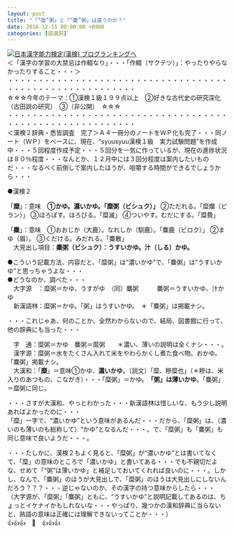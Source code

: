 ```yaml
---
layout: post
title: "「“糜”粥」と「“麋”粥」は違うのか？"
date: 2016-12-15 00:00:00 +0900
categories: [語選択]
---
```


[![](/syuusyuu9701/assets/images/「“糜”粥」と「“麋”粥」は違うのか？-br_c_3028_1.gif)](http://blog.with2.net/link.php?1659096:3028 "日本漢字能力検定(漢検) ブログランキングへ")[日本漢字能力検定(漢検) ブログランキングへ](http://blog.with2.net/link.php?1659096:3028)  
＜「漢字の学習の大禁忌は作輟なり」・・・「作輟（サクテツ）」：やったりやらなかったりすること・・・＞  
・・・・・・・・・・・・・・・・・・・・・・・・・・・・・・・・・・・・・・・・・・・・・・・・・・・・・・・・・  
☆☆☆今年のテーマ：①漢検１級１９９点以上　②好きな古代史の研究深化（古田説の研究）　③（非公開）　☆☆☆　　  
・・・・・・・・・・・・・・・・・・・・・・・・・・・・・・・・・・・・・・・・・・・・・・・・・・・・・・・・・  
＜漢検２辞典・悉皆調査　完了＞Ａ４一冊分のノートをＷＰ化も完了・・・同ノート（ＷＰ）をベースに、現在、“syuusyuu漢検１級　実力試験問題”を作成中・・・５回程度作成予定・・・５回分を一気に作っているが、現在の進捗状況は８０％程度・・・なんとか、１２月中には３回分程度は案内したいものだ・・・なるべく前倒しで案内したほうが、咀嚼する時間ができるでしょうから・・・  
  
●漢検２  
  
「**糜**」：意味　**①かゆ。濃いかゆ。「糜粥（ビシュク）」** ②ただれる。「糜爛（ビラン）」 ③ほろぼす。ほろびる。「糜滅」 ④ついやす。むだにする。「糜費」  
  
「**麋**」：意味　①おおじか（大鹿）。なれしか（馴鹿）。「麋鹿（ビロク）」 ②まゆ（眉）。 ③くだける。みだれる。「麋散」  
　大見出し項目：**麋粥（ビシュク）：うすいかゆ。汁（しる）かゆ。**  
  
●こういう記載方法、内容だと、「糜粥」は“濃いかゆ”で、「麋粥」は“うすいかゆ”と思っちゃうよな・・・  
●どうなのか、調べた・・・  
　大字源　：糜粥＝かゆ、うすがゆ　（同）麋粥　　　麋粥＝うすいかゆ、汁かゆ　  
　新漢語林：糜粥＝かゆ。「粥」はうすいかゆ。　＊「麋粥」は掲載ナシ。  
  
・・・これじゃあ、何のことか、全然わからないので、結局、図書館に行って、他の辞典にも当った・・・  
  
　字　通：糜粥＝かゆ　麋粥＝縻粥　　＊濃い、薄いの説明は全くナシ・・・。  
　漢字源：糜粥＝水をたくさん入れて米をやわらかくし煮た食べ物。おかゆ。　「麋粥」掲載ナシ。  
　大漢和：「**糜**」＝意味①かゆ、**濃いかゆ**。（説文）「糜、糝糜也」（＊糝は、米入りのあつもの、こながき）・・・「糜粥」＝かゆ。　**「粥」は薄いかゆ**。「麋粥」＝糜粥に同じ。  
  
・・・さすが大漢和、やっとわかった・・・新漢語林は惜しいな、もう少し説明あればよかったのに・・・  
「糜」一字で、“濃いかゆ”という意味があるんだ・・・だから、「糜粥」は、（濃いのも薄いのも総称して）“かゆ”となるんだ・・・。で、「糜粥」も「麋粥」も同じ意味で良いようだ・・・。  
  
・・・たしかに、漢検２もよく見ると、「糜粥」が“濃いかゆ”とは書いてなくて、「糜」の意味のところで「濃いかゆ」と書いてある・・・でも不親切だよな、せめて「“粥”は薄いかゆ」と補足しておいてくれれば良いのに・・・。しかし、なんで、「麋粥」のほうが大見出しで、「糜粥」のほうは大見出しにしないんだろう？？？・・・逆じゃないのか、その漢字の持つ意味からしたら・・・  
（大字源が、「糜粥」「麋粥」ともに、“うすいかゆ”と説明記載してあるのは、ちょっとイケナイかもしれないな・・・やっぱり、幾つかの漢和辞典に当らないと、熟語の意味は正確には理解できないってことか・・・）  
👍👍👍　🐒　👍👍👍  